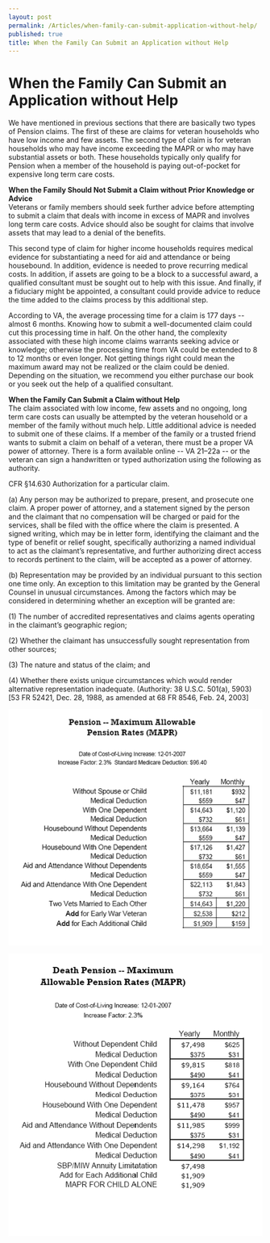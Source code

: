 ```yaml
---
layout: post
permalink: /Articles/when-family-can-submit-application-without-help/
published: true
title: When the Family Can Submit an Application without Help
---
```


# When the Family Can Submit an Application without Help

We have mentioned in previous sections that there are basically two types of Pension claims. The first of these are claims for veteran households who have low income and few assets. The second type of claim is for veteran households who may have income exceeding the MAPR or who may have substantial assets or both. These households typically only qualify for Pension when a member of the household is paying out-of-pocket for expensive long term care costs.

**When the Family Should Not Submit a Claim without Prior Knowledge or Advice**  
Veterans or family members should seek further advice before attempting to submit a claim that deals with income in excess of MAPR and involves long term care costs. Advice should also be sought for claims that involve assets that may lead to a denial of the benefits.

This second type of claim for higher income households requires medical evidence for substantiating a need for aid and attendance or being housebound. In addition, evidence is needed to prove recurring medical costs. In addition, if assets are going to be a block to a successful award, a qualified consultant must be sought out to help with this issue. And finally, if a fiduciary might be appointed, a consultant could provide advice to reduce the time added to the claims process by this additional step.

According to VA, the average processing time for a claim is 177 days -- almost 6 months. Knowing how to submit a well-documented claim could cut this processing time in half. On the other hand, the complexity associated with these high income claims warrants seeking advice or knowledge; otherwise the processing time from VA could be extended to 8 to 12 months or even longer. Not getting things right could mean the maximum award may not be realized or the claim could be denied. Depending on the situation, we recommend you either purchase our book or you seek out the help of a qualified consultant.

**When the Family Can Submit a Claim without Help**  
The claim associated with low income, few assets and no ongoing, long term care costs can usually be attempted by the veteran household or a member of the family without much help. Little additional advice is needed to submit one of these claims. If a member of the family or a trusted friend wants to submit a claim on behalf of a veteran, there must be a proper VA power of attorney. There is a form available online -- VA 21–22a -- or the veteran can sign a handwritten or typed authorization using the following as authority.

CFR §14.630 Authorization for a particular claim.

(a) Any person may be authorized to prepare, present, and prosecute one claim. A proper power of attorney, and a statement signed by the person and the claimant that no compensation will be charged or paid for the services, shall be filed with the office where the claim is presented. A signed writing, which may be in letter form, identifying the claimant and the type of benefit or relief sought, specifically authorizing a named individual to act as the claimant’s representative, and further authorizing direct access to records pertinent to the claim, will be accepted as a power of attorney.

(b) Representation may be provided by an individual pursuant to this section one time only. An exception to this limitation may be granted by the General Counsel in unusual circumstances. Among the factors which may be considered in determining whether an exception will be granted are:

(1) The number of accredited representatives and claims agents operating in the claimant’s geographic region;

(2) Whether the claimant has unsuccessfully sought representation from other sources;

(3) The nature and status of the claim; and

(4) Whether there exists unique circumstances which would render alternative representation inadequate. (Authority: 38 U.S.C. 501(a), 5903)
[53 FR 52421, Dec. 28, 1988, as amended at 68 FR 8546, Feb. 24, 2003]

![](/assets/pension_mapr.gif)

![](/assets/death-pension_mapr.gif)